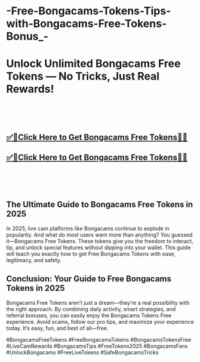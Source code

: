 # -Free-Bongacams-Tokens-Tips-with-Bongacams-Free-Tokens-Bonus_-

<h1>Unlock Unlimited Bongacams Free Tokens — No Tricks, Just Real Rewards! </h1>


<br><br><br>
<b><h2><a href="https://searchoptima.org/bongacams-free-tokens/">✅🎯Click Here to Get Bongacams Free Tokens🎯✅</a>

</h2></b>

<b><h2><a href="https://searchoptima.org/bongacams-free-tokens/">✅🎯Click Here to Get Bongacams Free Tokens🎯✅</a>

</h2></b> <br><br><br>


<h2>The Ultimate Guide to Bongacams Free Tokens in 2025</h2>

In 2025, live cam platforms like Bongacams continue to explode in popularity. And what do most users want more than anything? You guessed it—Bongacams Free Tokens. These tokens give you the freedom to interact, tip, and unlock special features without dipping into your wallet. This guide will teach you exactly how to get Free Bongacams Tokens with ease, legitimacy, and safety.



<h2>Conclusion: Your Guide to Free Bongacams Tokens in 2025</h2>
Bongacams Free Tokens aren’t just a dream—they’re a real possibility with the right approach. By combining daily activity, smart strategies, and referral bonuses, you can easily enjoy the Bongacams Tokens Free experience. Avoid scams, follow our pro tips, and maximize your experience today. It’s easy, fun, and best of all—free.

#BongacamsFreeTokens #FreeBongacamsTokens #BongacamsTokensFree #LiveCamRewards #BongacamsTips #FreeTokens2025 #BongacamsFans #UnlockBongacams #FreeLiveTokens #SafeBongacamsTricks
